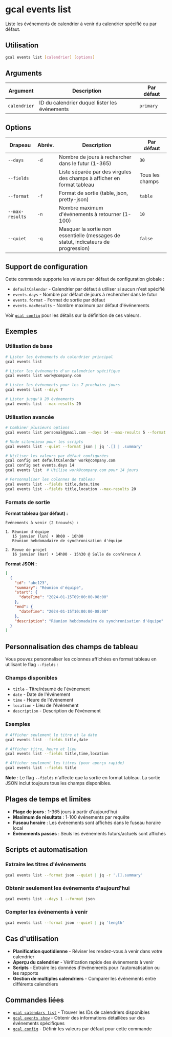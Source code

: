 # gcal events list

Liste les événements de calendrier à venir du calendrier spécifié ou par défaut.

## Utilisation

```bash
gcal events list [calendrier] [options]
```

## Arguments

| Argument | Description | Par défaut |
|----------|-------------|------------|
| `calendrier` | ID du calendrier duquel lister les événements | `primary` |

## Options

| Drapeau | Abrév. | Description | Par défaut |
|---------|--------|-------------|------------|
| `--days` | `-d` | Nombre de jours à rechercher dans le futur (1-365) | `30` |
| `--fields` | | Liste séparée par des virgules des champs à afficher en format tableau | Tous les champs |
| `--format` | `-f` | Format de sortie (table, json, pretty-json) | `table` |
| `--max-results` | `-n` | Nombre maximum d'événements à retourner (1-100) | `10` |
| `--quiet` | `-q` | Masquer la sortie non essentielle (messages de statut, indicateurs de progression) | `false` |

## Support de configuration

Cette commande supporte les valeurs par défaut de configuration globale :

- `defaultCalendar` - Calendrier par défaut à utiliser si aucun n'est spécifié
- `events.days` - Nombre par défaut de jours à rechercher dans le futur
- `events.format` - Format de sortie par défaut
- `events.maxResults` - Nombre maximum par défaut d'événements

Voir [`gcal config`](config.md) pour les détails sur la définition de ces valeurs.

## Exemples

### Utilisation de base

```bash
# Lister les événements du calendrier principal
gcal events list

# Lister les événements d'un calendrier spécifique
gcal events list work@company.com

# Lister les événements pour les 7 prochains jours
gcal events list --days 7

# Lister jusqu'à 20 événements
gcal events list --max-results 20
```

### Utilisation avancée

```bash
# Combiner plusieurs options
gcal events list personal@gmail.com --days 14 --max-results 5 --format json

# Mode silencieux pour les scripts
gcal events list --quiet --format json | jq '.[] | .summary'

# Utiliser les valeurs par défaut configurées
gcal config set defaultCalendar work@company.com
gcal config set events.days 14
gcal events list  # Utilise work@company.com pour 14 jours

# Personnaliser les colonnes de tableau
gcal events list --fields title,date,time
gcal events list --fields title,location --max-results 20
```

### Formats de sortie

**Format tableau (par défaut) :**
```
Événements à venir (2 trouvés) :

1. Réunion d'équipe
   15 janvier (lun) • 9h00 - 10h00
   Réunion hebdomadaire de synchronisation d'équipe

2. Revue de projet
   16 janvier (mar) • 14h00 - 15h30 @ Salle de conférence A
```

**Format JSON :**
```json
[
  {
    "id": "abc123",
    "summary": "Réunion d'équipe",
    "start": {
      "dateTime": "2024-01-15T09:00:00-08:00"
    },
    "end": {
      "dateTime": "2024-01-15T10:00:00-08:00"
    },
    "description": "Réunion hebdomadaire de synchronisation d'équipe"
  }
]
```

## Personnalisation des champs de tableau

Vous pouvez personnaliser les colonnes affichées en format tableau en utilisant le flag `--fields` :

### Champs disponibles
- `title` - Titre/résumé de l'événement
- `date` - Date de l'événement
- `time` - Heure de l'événement
- `location` - Lieu de l'événement
- `description` - Description de l'événement

### Exemples
```bash
# Afficher seulement le titre et la date
gcal events list --fields title,date

# Afficher titre, heure et lieu
gcal events list --fields title,time,location

# Afficher seulement les titres (pour aperçu rapide)
gcal events list --fields title
```

**Note** : Le flag `--fields` n'affecte que la sortie en format tableau. La sortie JSON inclut toujours tous les champs disponibles.

## Plages de temps et limites

- **Plage de jours** : 1-365 jours à partir d'aujourd'hui
- **Maximum de résultats** : 1-100 événements par requête
- **Fuseau horaire** : Les événements sont affichés dans le fuseau horaire local
- **Événements passés** : Seuls les événements futurs/actuels sont affichés

## Scripts et automatisation

### Extraire les titres d'événements
```bash
gcal events list --format json --quiet | jq -r '.[].summary'
```

### Obtenir seulement les événements d'aujourd'hui
```bash
gcal events list --days 1 --format json
```

### Compter les événements à venir
```bash
gcal events list --format json --quiet | jq 'length'
```

## Cas d'utilisation

- **Planification quotidienne** - Réviser les rendez-vous à venir dans votre calendrier
- **Aperçu du calendrier** - Vérification rapide des événements à venir
- **Scripts** - Extraire les données d'événements pour l'automatisation ou les rapports
- **Gestion de multiples calendriers** - Comparer les événements entre différents calendriers

## Commandes liées

- [`gcal calendars list`](calendars-list.md) - Trouver les IDs de calendriers disponibles
- [`gcal events show`](events-show.md) - Obtenir des informations détaillées sur des événements spécifiques
- [`gcal config`](config.md) - Définir les valeurs par défaut pour cette commande